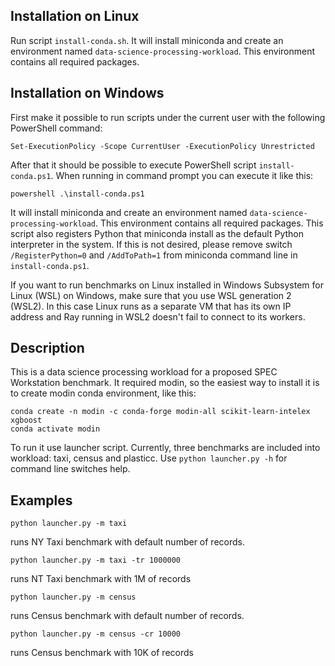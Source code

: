 Installation on Linux
---------------------
Run script `install-conda.sh`. It will install miniconda and create an environment
named `data-science-processing-workload`. This environment contains all required packages.

Installation on Windows
-----------------------
First make it possible to run scripts under the current user with the following
PowerShell command:
```
Set-ExecutionPolicy -Scope CurrentUser -ExecutionPolicy Unrestricted
```
After that it should be possible to execute PowerShell script `install-conda.ps1`. When running
in command prompt you can execute it like this:
```
powershell .\install-conda.ps1
```
It will install miniconda and create an environment named `data-science-processing-workload`.
This environment contains all required packages. This script also registers Python
that miniconda install as the default Python interpreter in the system. If this is not
desired, please remove switch `/RegisterPython=0` and `/AddToPath=1` from miniconda
command line in `install-conda.ps1`.

If you want to run benchmarks on Linux installed in Windows Subsystem for Linux (WSL)
on Windows, make sure that you use WSL generation 2 (WSL2). In this case Linux runs
as a separate VM that has its own IP address and Ray running in WSL2 doesn't fail to
connect to its workers.

Description
-----------

This is a data science processing workload for a proposed SPEC Workstation
benchmark. It required modin, so the easiest way to install it is to create
modin conda environment, like this:

```
conda create -n modin -c conda-forge modin-all scikit-learn-intelex xgboost
conda activate modin
```

To run it use launcher script. Currently, three benchmarks are included into
workload: taxi, census and plasticc. Use `python launcher.py -h` for command
line switches help.

Examples
--------
```
python launcher.py -m taxi
```
runs NY Taxi benchmark with default number of records.
```
python launcher.py -m taxi -tr 1000000
```
runs NT Taxi benchmark with 1M of records
```
python launcher.py -m census
```
runs Census benchmark with default number of records.
```
python launcher.py -m census -cr 10000
```
runs Census benchmark with 10K of records
